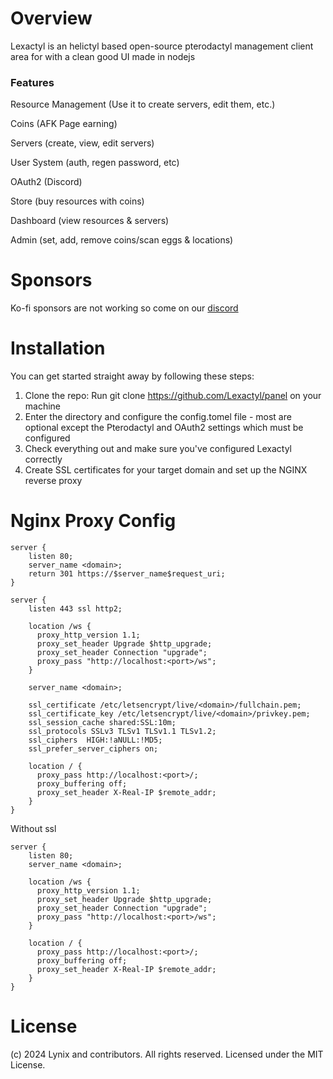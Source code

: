 # Overview
Lexactyl is an helictyl based open-source pterodactyl management client area for with a clean good UI made in nodejs

### Features
Resource Management (Use it to create servers, edit them, etc.)

Coins (AFK Page earning)

Servers (create, view, edit servers)

User System (auth, regen password, etc)

OAuth2 (Discord)

Store (buy resources with coins)

Dashboard (view resources & servers)

Admin (set, add, remove coins/scan eggs & locations)


# Sponsors
Ko-fi sponsors are not working so come on our [discord](https://discord.gg/Z24TkRDSUH)

# Installation
You can get started straight away by following these steps:

1. Clone the repo: Run git clone https://github.com/Lexactyl/panel on your machine
2. Enter the directory and configure the config.tomel file - most are optional except the Pterodactyl and OAuth2 settings which must be configured
3. Check everything out and make sure you've configured Lexactyl correctly
4. Create SSL certificates for your target domain and set up the NGINX reverse proxy

# Nginx Proxy Config
```Nginx
server {
    listen 80;
    server_name <domain>;
    return 301 https://$server_name$request_uri;
}

server {
    listen 443 ssl http2;

    location /ws {
      proxy_http_version 1.1;
      proxy_set_header Upgrade $http_upgrade;
      proxy_set_header Connection "upgrade";
      proxy_pass "http://localhost:<port>/ws";
    }

    server_name <domain>;

    ssl_certificate /etc/letsencrypt/live/<domain>/fullchain.pem;
    ssl_certificate_key /etc/letsencrypt/live/<domain>/privkey.pem;
    ssl_session_cache shared:SSL:10m;
    ssl_protocols SSLv3 TLSv1 TLSv1.1 TLSv1.2;
    ssl_ciphers  HIGH:!aNULL:!MD5;
    ssl_prefer_server_ciphers on;

    location / {
      proxy_pass http://localhost:<port>/;
      proxy_buffering off;
      proxy_set_header X-Real-IP $remote_addr;
    }
}

```

Without ssl

```Nginx
server {
    listen 80;
    server_name <domain>;

    location /ws {
      proxy_http_version 1.1;
      proxy_set_header Upgrade $http_upgrade;
      proxy_set_header Connection "upgrade";
      proxy_pass "http://localhost:<port>/ws";
    }

    location / {
      proxy_pass http://localhost:<port>/;
      proxy_buffering off;
      proxy_set_header X-Real-IP $remote_addr;
    }
}
```

# License
(c) 2024 Lynix and contributors. All rights reserved. Licensed under the MIT License.

